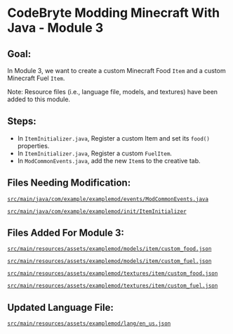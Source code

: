 # CodeBryte Modding Minecraft With Java - Module 3

## Goal:
In Module 3, we want to create a custom Minecraft Food `Item` and a custom Minecraft Fuel `Item`.

Note: Resource files (i.e., language file, models, and textures) have been added to this module.

## Steps:
* In `ItemInitializer.java`, Register a custom Item and set its `food()` properties.
* In `ItemInitializer.java`, Register a custom `FuelItem`.
* In `ModCommonEvents.java`, add the new `Item`s to the creative tab.

## Files Needing Modification:

[`src/main/java/com/example/examplemod/events/ModCommonEvents.java`](https://github.com/codebryte/codeBryteMod01/blob/MODULE_03_BEGIN/src/main/java/com/example/examplemod/events/ModCommonEvents.java)

[`src/main/java/com/example/examplemod/init/ItemInitializer`](https://github.com/codebryte/codeBryteMod01/blob/MODULE_03_BEGIN/src/main/java/com/example/examplemod/init/ItemInitializer.java)

## Files Added For Module 3:

[`src/main/resources/assets/examplemod/models/item/custom_food.json`](https://github.com/codebryte/codeBryteMod01/blob/MODULE_03_BEGIN/src/main/resources/assets/examplemod/models/item/custom_food.json)

[`src/main/resources/assets/examplemod/models/item/custom_fuel.json`](https://github.com/codebryte/codeBryteMod01/blob/MODULE_03_BEGIN/src/main/resources/assets/examplemod/models/item/custom_fuel.json)

[`src/main/resources/assets/examplemod/textures/item/custom_food.json`](https://github.com/codebryte/codeBryteMod01/blob/MODULE_03_BEGIN/src/main/resources/assets/examplemod/textures/item/custom_food.png)

[`src/main/resources/assets/examplemod/textures/item/custom_fuel.json`](https://github.com/codebryte/codeBryteMod01/blob/MODULE_03_BEGIN/src/main/resources/assets/examplemod/textures/item/custom_fuel.png)

## Updated Language File:
[`src/main/resources/assets/examplemod/lang/en_us.json`](https://github.com/codebryte/codeBryteMod01/blob/MODULE_03_BEGIN/src/main/resources/assets/examplemod/lang/en_us.json)